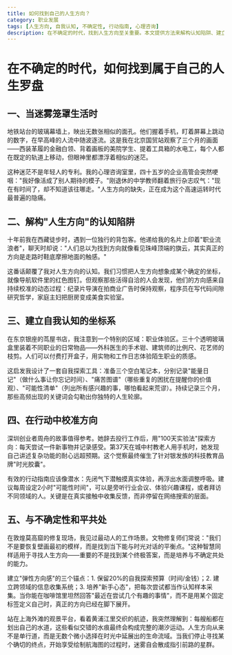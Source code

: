 ```yaml
---
title: 如何找到自己的人生方向？
category: 职业发展
tags: [人生方向, 自我认知, 不确定性, 行动指南, 心理咨询]
description: 在不确定的时代，找到人生方向至关重要。本文提供方法来解构认知陷阱、建立自我认知，并通过实际行动校准方向。利用‘能量日记’、‘痛苦图谱’和‘可能性清单’进行探索，采用‘100天实验法’和每周‘可能性时间’促进行动。学会与不确定性共处，培养弹性方向感，享受探索过程，让生活中的迷雾转化为指引前路的星光。
---
```

# 在不确定的时代，如何找到属于自己的人生罗盘

## 一、当迷雾笼罩生活时

地铁站台的玻璃幕墙上，映出无数张相似的面孔。他们握着手机，盯着屏幕上跳动的数字，在早高峰的人流中随波逐流。这是我在北京国贸站观察了三个月的画面——西装革履的金融白领、背着画板的美院学生、提着工具箱的水电工，每个人都在既定的轨道上移动，但眼神里都漂浮着相似的迷茫。

这种迷茫不是年轻人的专利。我的心理咨询室里，四十五岁的企业高管会突然哽咽："我好像活成了别人期待的模子。"刚退休的中学教师翻着旅行杂志叹气："现在有时间了，却不知道该往哪走。"人生方向的缺失，正在成为这个高速运转时代最普遍的隐痛。

## 二、解构"人生方向"的认知陷阱

十年前我在西藏徒步时，遇到一位独行的背包客。他递给我的名片上印着"职业流浪者"，聊天时却说："人们总以为找到方向就像看见珠峰顶端的旗云，其实真正的方向是走路时鞋底摩擦地面的触感。"

这番话颠覆了我对人生方向的认知。我们习惯把人生方向想象成某个确定的坐标，就像导航软件里的红色图钉。但观察那些活得自洽的人会发现，他们的方向感来自持续校准的动态过程：纪录片导演在拍商业广告时保持观察，程序员在写代码间隙研究哲学，家庭主妇把厨房变成美食实验室。

## 三、建立自我认知的坐标系

在东京银座的茑屋书店，我注意到一个特别的区域：职业体验区。三十个透明玻璃盒里装着不同职业的日常物品——外科医生的手术钳、建筑师的比例尺、花艺师的枝剪。人们可以付费打开盒子，用实物和工作日志体验陌生职业的质感。

这启发我设计了一套自我探索工具：准备三个空白笔记本，分别记录"能量日记"（做什么事让你忘记时间）、"痛苦图谱"（哪些重复的困扰在提醒你的价值观）、"可能性清单"（列出所有感兴趣的事，哪怕看起来荒谬）。持续记录三个月，那些高频出现的关键词会勾勒出你独特的人生轮廓。

## 四、在行动中校准方向

深圳创业者周舟的故事值得参考。她辞去投行工作后，用"100天实验法"探索方向：每天尝试一件新事物并记录感受。第37天在城中村教老人用手机时，她发现自己讲述复杂功能的耐心远超预期。这个觉察最终催生了针对银发族的科技教育品牌"时光胶囊"。

有效的行动指南应该像潜水：先闭气下潜触摸真实体验，再浮出水面调整呼吸。建议每周设定2小时"可能性时间"，可以是旁听行业会议、体验兴趣课程，或者拜访不同领域的人。关键是在真实接触中收集反馈，而非停留在网络搜索的层面。

## 五、与不确定性和平共处

在敦煌莫高窟的修复现场，我见过最动人的工作场景。文物修复师们常说："我们不是要恢复壁画最初的模样，而是找到当下能与时光对话的平衡点。"这种智慧同样适用于寻找人生方向——重要的不是找到某个终极答案，而是培养与不确定共处的能力。

建立"弹性方向感"的三个锚点：1. 保留20%的自我探索预算（时间/金钱）；2. 建立跨领域的信息收集系统；3. 培养"新手心态"，把每次尝试都当作认知样本采集。当你能在咖啡馆里坦然回答"最近在尝试几个有趣的事情"，而不是用某个固定标签定义自己时，真正的方向已经在脚下展开。

站在上海外滩的观景平台，看着黄浦江里交织的航迹，我突然理解到：每艘船都在划出自己的水道，这些看似交错的水痕最终会构成完整的潮汐运动。人生方向从来不是单行道，而是无数个微小选择在时光中延展出的生命流域。当我们停止寻找某个确切的终点，开始享受绘制航海图的过程时，迷雾自会散成指引前路的星群。